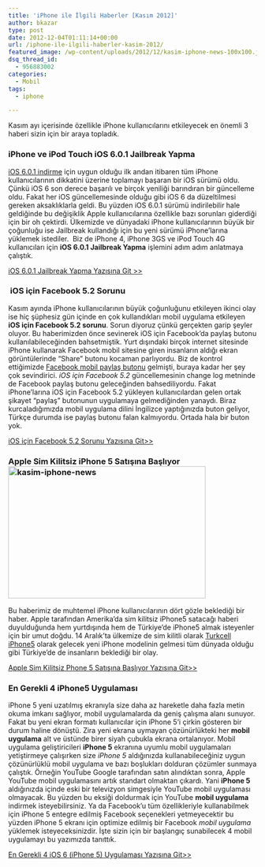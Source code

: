 ```yaml
---
title: 'iPhone ile İlgili Haberler [Kasım 2012]'
author: bkazar
type: post
date: 2012-12-04T01:11:14+00:00
url: /iphone-ile-ilgili-haberler-kasim-2012/
featured_image: /wp-content/uploads/2012/12/kasim-iphone-news-100x100.jpg
dsq_thread_id:
  - 956883002
categories:
  - Mobil
tags:
  - iphone

---
```

Kasım ayı içerisinde özellikle iPhone kullanıcılarını etkileyecek en önemli 3 haberi sizin için bir araya topladık.

### iPhone ve iPod Touch iOS 6.0.1 Jailbreak Yapma

[iOS 6.0.1 indirme][1] için uygun olduğu ilk andan itibaren tüm iPhone kullanıcılarının dikkatini üzerine toplamayı başaran bir iOS sürümü oldu. Çünkü iOS 6 son derece başarılı ve birçok yeniliği barındıran bir güncelleme oldu. Fakat her iOS güncellemesinde olduğu gibi iOS 6 da düzeltilmesi gereken aksaklıklarla geldi. Bu yüzden iOS 6.0.1 sürümü indirilebilir hale geldiğinde bu değişiklik Apple kullanıcılarına özellikle bazı sorunları giderdiği için bir oh çektirdi. Ülkemizde ve dünyadaki iPhone kullanıcılarının büyük bir çoğunluğu ise Jailbreak kullandığı için bu yeni sürümü iPhone’larına yüklemek istediler.  Biz de iPhone 4, iPhone 3GS ve iPod Touch 4G kullanıcıları için **iOS 6.0.1 Jailbreak Yapma** işlemini adım adım anlatmaya çalıştık.

[iOS 6.0.1 Jailbreak Yapma Yazısına Git >>][2]

###  iOS için Facebook 5.2 Sorunu

Kasım ayında iPhone kullanıcılarının büyük çoğunluğunu etkileyen ikinci olay ise hiç şüphesiz gün içinde en çok kullandıkları mobil uygulama etkileyen **iOS için Facebook 5.2 sorunu**. Sorun diyoruz çünkü gerçekten garip şeyler oluyor. Bu haberimizden önce sevinerek iOS için Facebook’da paylaş butonu kullanılabileceğinden bahsetmiştik. Yurt dışındaki birçok internet sitesinde iPhone kullanarak Facebook mobil sitesine giren insanların aldığı ekran görüntülerinde “Share” butonu kocaman parlıyordu. Biz de kontrol ettiğimizde [Facebook mobil paylaş butonu][3] gelmişti, buraya kadar her şey çok sevindirici. _iOS için Facebook 5.2_ güncellemesinin change log metninde de Facebook paylaş butonu geleceğinden bahsediliyordu. Fakat iPhone’larına iOS için Facebook 5.2 yükleyen kullanıcılardan gelen ortak şikayet “paylaş” butonunun uygulamaya gelmediğinden yanaydı. Biraz kurcaladığımızda mobil uygulama dilini İngilizce yaptığınızda buton geliyor, Türkçe durumda ise paylaş butonu falan kalmıyordu. Ortada hala bir buton yok.

[iOS için Facebook 5.2 Sorunu Yazısına Git>>][4]

### Apple Sim Kilitsiz iPhone 5 Satışına Başlıyor<a href="https://www.murekkep.org/iphone-ile-ilgili-haberler-kasim-2012-9581/kasim-iphone-news" rel="attachment wp-att-9582"><img class="alignright size-large wp-image-9582" title="kasim-iphone-news" src="https://www.murekkep.org/wp-content/uploads/2012/12/kasim-iphone-news-400x268.jpg" alt="kasim-iphone-news" width="400" height="268" srcset="https://www.murekkep.org/wp-content/uploads/2012/12/kasim-iphone-news-400x268.jpg 400w, https://www.murekkep.org/wp-content/uploads/2012/12/kasim-iphone-news-50x33.jpg 50w, https://www.murekkep.org/wp-content/uploads/2012/12/kasim-iphone-news-125x83.jpg 125w, https://www.murekkep.org/wp-content/uploads/2012/12/kasim-iphone-news-298x200.jpg 298w, https://www.murekkep.org/wp-content/uploads/2012/12/kasim-iphone-news-300x200.jpg 300w, https://www.murekkep.org/wp-content/uploads/2012/12/kasim-iphone-news-454x305.jpg 454w, https://www.murekkep.org/wp-content/uploads/2012/12/kasim-iphone-news.jpg 523w" sizes="(max-width: 400px) 100vw, 400px" /></a>

Bu haberimiz de muhtemel iPhone kullanıcılarının dört gözle beklediği bir haber. Apple tarafından Amerika’da sim kilitsiz iPhone5 satacağı haberi duyulduğunda hem yurtdışında hem de Türkiye’de iPhone5 almak isteyenler için bir umut doğdu. 14 Aralık’ta ülkemize de sim kilitli olarak [Turkcell iPhone5][5] olarak gelecek yeni iPhone modelinin gelmesi tüm dünyada olduğu gibi Türkiye’de de insanların beklediği bir olay.

[Apple Sim Kilitsiz Phone 5 Satışına Başlıyor Yazısına Git>>][6]

### En Gerekli 4 iPhone5 Uygulaması

iPhone 5 yeni uzatılmış ekranıyla size daha az hareketle daha fazla metin okuma imkanı sağlıyor, mobil uygulamalarda da geniş çalışma alanı sunuyor. Fakat bu yeni ekran formatı kullanıcılar için iPhone 5’i çirkin gösteren bir durum haline dönüştü. Zira yeni ekrana uymayan çözünürlükteki her **mobil uygulama** alt ve üstünde birer siyah çubukla ekrana ortalanıyor. Mobil uygulama geliştiricileri **iPhone 5** ekranına uyumlu mobil uygulamaları yetiştirmeye çalışırken size _iPhone 5_ aldığınızda kullanabileceğiniz uygun çözünürlüklü mobil uygulama ve bazı boşlukları dolduran çözümler sunmaya çalıştık. Örneğin YouTube Google tarafından satın alındıktan sonra, Apple YouTube mobil uygulamasını artık standart olmaktan çıkardı. Yani **iPhone 5** aldığınızda içinde eski bir televizyon simgesiyle YouTube mobil uygulaması olmayacak. Bu yüzden bu eksiği doldurmak için YouTube **mobil uygulama** indirmek isteyebilirsiniz. Ya da Facebook’u tüm özellikleriyle kullanabilmek için iPhone 5 entegre edilmiş Facebook seçenekleri yetmeyecektir bu yüzden iPhone 5 ekranı için optimize edilmiş bir Facebook _mobil uygulama_ yüklemek isteyeceksinizdir. İşte sizin için bir başlangıç sunabilecek 4 mobil uygulamayı bu yazımızda tanıttık.

[En Gerekli 4 iOS 6 (iPhone 5) Uygulaması Yazısına Git>>][7]

&nbsp;

&nbsp;

 [1]: https://www.murekkep.org/apple-ios-6-0-1-guncellemesi-yayinladi-8904 "ios 6.0.1 yükleme"
 [2]: https://www.murekkep.org/iphone-ve-ipod-touh-jailbreak-ios-6-0-1-nasil-yapilir-8930
 [3]: https://www.murekkep.org/paylas-butonu-sonunda-facebook-mobileda-9173
 [4]: https://www.murekkep.org/ios-icin-facebook-5-2-guncellemesi-geldi-ama-9181
 [5]: https://www.murekkep.org/iphone-5-turkiye-cikis-tarihi-belli-oldu-iphone-5-14-aralikta-turkcellde-9566
 [6]: https://www.murekkep.org/apple-sim-kilitsiz-iphone-5-satisina-basliyor-9456
 [7]: https://www.murekkep.org/en-gerekli-ios-6-iphone-5-uygulamasi-9492